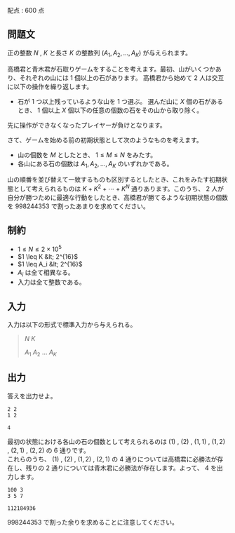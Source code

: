 配点 : $600$ 点

## 問題文

正の整数 $N$ , $K$ と長さ $K$ の整数列 $(A_1, A_2, \ldots, A_K)$ が与えられます。

高橋君と青木君が石取りゲームをすることを考えます。最初、山がいくつかあり、それぞれの山には $1$ 個以上の石があります。
高橋君から始めて $2$ 人は交互に以下の操作を繰り返します。

- 石が $1$ つ以上残っているような山を $1$ つ選ぶ。 選んだ山に $X$ 個の石があるとき、 $1$ 個以上 $X$ 個以下の任意の個数の石をその山から取り除く。

先に操作ができなくなったプレイヤーが負けとなります。

さて、ゲームを始める前の初期状態として次のようなものを考えます。

- 山の個数を $M$ としたとき、 $1\leq M\leq N$ をみたす。
- 各山にある石の個数は $A_1, A_2, \ldots, A_K$ のいずれかである。

山の順番を並び替えて一致するものも区別するとしたとき、これをみたす初期状態として考えられるものは $K+K^2+\cdots +K^N$ 通りあります。このうち、 $2$ 人が自分が勝つために最適な行動をしたとき、高橋君が勝てるような初期状態の個数を $998244353$ で割ったあまりを求めてください。

## 制約

- $1 \leq N \leq 2\times 10^5$
- $1 \leq K &lt; 2^{16}$
- $1 \leq A_i &lt; 2^{16}$
- $A_i$ は全て相異なる。
- 入力は全て整数である。

## 入力

入力は以下の形式で標準入力から与えられる。

> $N$ $K$
> 
> $A_1$ $A_2$ $\ldots$ $A_K$

## 出力

答えを出力せよ。

```input1
2 2
1 2
```

```output1
4
```

最初の状態における各山の石の個数として考えられるのは $(1)$ , $(2)$ , $(1,1)$ , $(1,2)$ , $(2,1)$ , $(2,2)$ の $6$ 通りです。<br>
これらのうち、 $(1)$ , $(2)$ , $(1,2)$ , $(2,1)$ の $4$ 通りについては高橋君に必勝法が存在し、残りの $2$ 通りについては青木君に必勝法が存在します。よって、 $4$ を出力します。

```input2
100 3
3 5 7
```

```output2
112184936
```

$998244353$ で割った余りを求めることに注意してください。